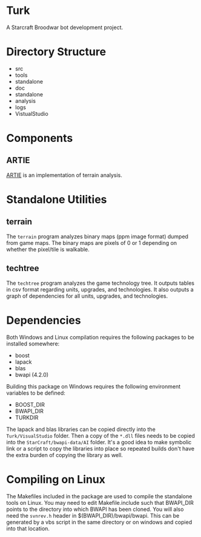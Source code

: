 # Turk
A Starcraft Broodwar bot development project.

# Directory Structure
* src
* tools
* standalone
* doc
* standalone
* analysis
* logs
* VistualStudio

# Components

## ARTIE
[ARTIE](http://terminator.wikia.com/wiki/ARTIE) is an implementation of
terrain analysis.

# Standalone Utilities

## terrain
The `terrain` program analyzes binary maps (ppm image format) dumped
from game maps.  The binary maps are pixels of 0 or 1 depending on
whether the  pixel/tile is walkable.  

## techtree
The `techtree` program analyzes the game technology tree.  It outputs
tables in csv format regarding units, upgrades, and technologies.  It
also outputs a graph of dependencies for all units, upgrades, and
technologies.  

# Dependencies
Both Windows and Linux compilation requires the following packages to be
installed somewhere:
 * boost
 * lapack
 * blas
 * bwapi (4.2.0)

Building this package on Windows requires the following environment
variables to be defined:
 * BOOST_DIR
 * BWAPI_DIR
 * TURKDIR

The lapack and blas libraries can be copied directly into the
`Turk/VisualStudio` folder.  Then a copy of the `*.dll` files needs to
be copied into the `StarCraft/bwapi-data/AI` folder.  It's a good idea
to make symbolic link or a script to copy the libraries into place so
repeated builds don't have the extra burden of copying the library as
well.

# Compiling on Linux
The Makefiles included in the package are used to compile the standalone
tools on Linux.  You may need to edit Makefile.include such that
BWAPI_DIR points to the directory into which BWAPI has been cloned.  You
will also need the `svnrev.h` header in  $(BWAPI_DIR)/bwapi/bwapi.  This
can be generated by a vbs script in the same directory or on windows and
copied into that location.


